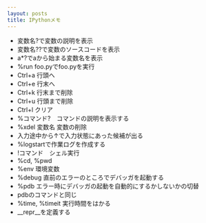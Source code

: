 ```yaml
---
layout: posts
title: IPythonメモ
---
```

* 変数名?で変数の説明を表示     
* 変数名??で変数のソースコードを表示
* a*?でaから始まる変数名を表示
* %run foo.pyでfoo.pyを実行 
* Ctrl+a 行頭へ
* Ctrl+e 行末へ
* Ctrl+k 行末まで削除
* Ctrl+u 行頭まで削除
* Ctrl+l クリア
* %コマンド?　コマンドの説明を表示する
* %xdel 変数名 変数の削除
* 入力途中から↑で入力状態にあった候補が出る
* %logstartで作業ログを作成する
* !コマンド　シェル実行
* %cd, %pwd
* %env 環境変数
* %debug 直前のエラーのところでデバッガを起動する
* %pdb エラー時にデバッガの起動を自動的にするかしないかの切替
* pdbのコマンドと同じ
* %time, %timeit 実行時間をはかる
* \_\_repr\_\_を定義する
